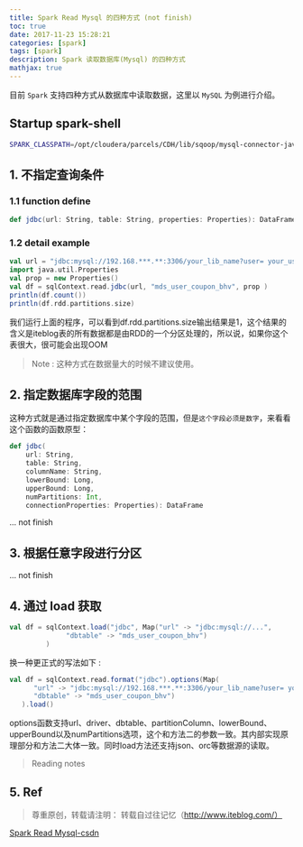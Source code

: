 ```yaml
---
title: Spark Read Mysql 的四种方式 (not finish)
toc: true
date: 2017-11-23 15:28:21
categories: [spark]
tags: [spark]
description: Spark 读取数据库(Mysql) 的四种方式
mathjax: true
---
```


目前 `Spark` 支持四种方式从数据库中读取数据，这里以 `MySQL` 为例进行介绍。

## Startup spark-shell

```bash
SPARK_CLASSPATH=/opt/cloudera/parcels/CDH/lib/sqoop/mysql-connector-java-5.1.40.jar spark-shell
```

## 1. 不指定查询条件

### 1.1 function define

```scala
def jdbc(url: String, table: String, properties: Properties): DataFrame
```

### 1.2 detail example

```scala
val url = "jdbc:mysql://192.168.***.**:3306/your_lib_name?user= your_username&password=your_password"
import java.util.Properties
val prop = new Properties()
val df = sqlContext.read.jdbc(url, "mds_user_coupon_bhv", prop )
println(df.count())
println(df.rdd.partitions.size)
```

我们运行上面的程序，可以看到df.rdd.partitions.size输出结果是1，这个结果的含义是iteblog表的所有数据都是由RDD的一个分区处理的，所以说，如果你这个表很大，很可能会出现OOM

> Note : 这种方式在数据量大的时候不建议使用。

## 2. 指定数据库字段的范围

这种方式就是通过指定数据库中某个字段的范围，但是`这个字段必须是数字`，来看看这个函数的函数原型：

```scala
def jdbc(
    url: String,
    table: String,
    columnName: String,
    lowerBound: Long,
    upperBound: Long,
    numPartitions: Int,
    connectionProperties: Properties): DataFrame
```

... not finish

## 3. 根据任意字段进行分区

... not finish

## 4. 通过 load 获取

```scala
val df = sqlContext.load("jdbc", Map("url" -> "jdbc:mysql://...", 
              "dbtable" -> "mds_user_coupon_bhv")
         )
```

换一种更正式的写法如下 :

```scala
val df = sqlContext.read.format("jdbc").options(Map(
      "url" -> "jdbc:mysql://192.168.***.**:3306/your_lib_name?user= your_username&password=your_password",
      "dbtable" -> "mds_user_coupon_bhv")
   ).load()
```

options函数支持url、driver、dbtable、partitionColumn、lowerBound、upperBound以及numPartitions选项，这个和方法二的参数一致。其内部实现原理部分和方法二大体一致。同时load方法还支持json、orc等数据源的读取。

> Reading notes

## 5. Ref

> 尊重原创，转载请注明： 转载自过往记忆（http://www.iteblog.com/） 

[Spark Read Mysql-csdn][1]

[1]: http://blog.csdn.net/mlljava1111/article/details/50432569
